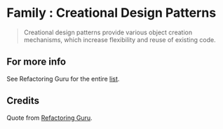 
Family : Creational Design Patterns
=======

> Creational design patterns provide various object creation mechanisms, which increase flexibility and reuse of existing code. 


For more info
-------------
See Refactoring Guru for the entire [list](https://refactoring.guru/design-patterns/creational-patterns). 

Credits
---------
Quote from [Refactoring Guru](https://refactoring.guru/design-patterns/creational-patterns).


